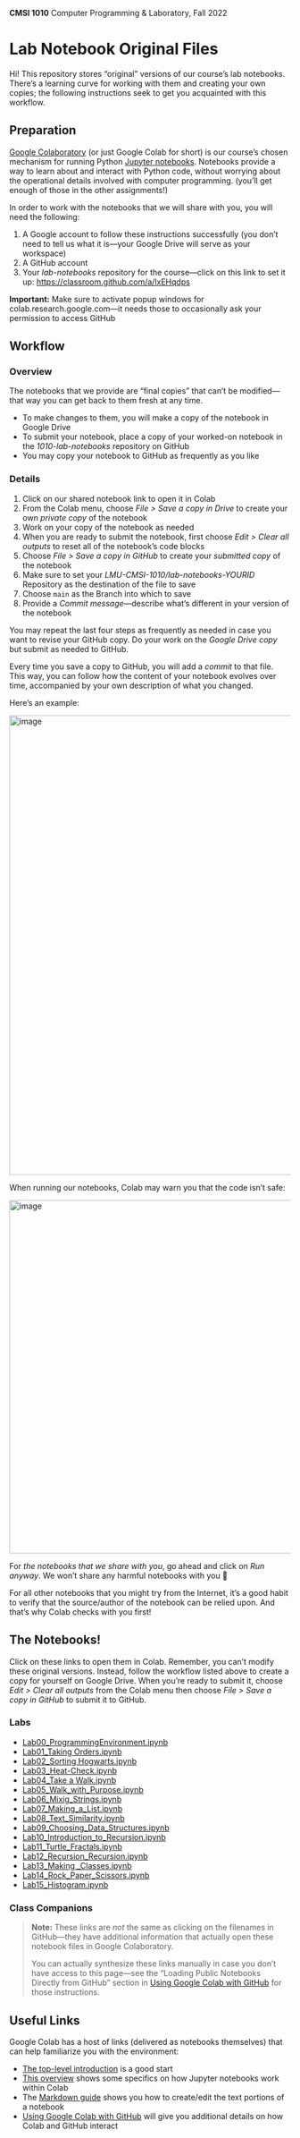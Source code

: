 **CMSI 1010** Computer Programming & Laboratory, Fall 2022

# Lab Notebook Original Files

Hi! This repository stores “original” versions of our course’s lab notebooks. There’s a learning curve for working with them and creating your own copies; the following instructions seek to get you acquainted with this workflow.

## Preparation
[Google Colaboratory](http://colab.research.google.com/) (or just Google Colab for short) is our course’s chosen mechanism for running Python [Jupyter notebooks](https://jupyter.org). Notebooks provide a way to learn about and interact with Python code, without worrying about the operational details involved with computer programming. (you’ll get enough of those in the other assignments!)

In order to work with the notebooks that we will share with you, you will need the following:
1. A Google account to follow these instructions successfully (you don’t need to tell us what it is—your Google Drive will serve as your workspace)
2. A GitHub account
3. Your _lab-notebooks_ repository for the course—click on this link to set it up: https://classroom.github.com/a/lxEHqdps

**Important:** Make sure to activate popup windows for colab.research.google.com—it needs those to occasionally ask your permission to access GitHub

## Workflow

### Overview
The notebooks that we provide are “final copies” that can’t be modified—that way you can get back to them fresh at any time.
* To make changes to them, you will make a copy of the notebook in Google Drive
* To submit your notebook, place a copy of your worked-on notebook in the _1010-lab-notebooks_ repository on GitHub
* You may copy your notebook to GitHub as frequently as you like

### Details
1. Click on our shared notebook link to open it in Colab
2. From the Colab menu, choose _File > Save a copy in Drive_ to create your own _private copy_ of the notebook
3. Work on your copy of the notebook as needed
4. When you are ready to submit the notebook, first choose _Edit > Clear all outputs_ to reset all of the notebook’s code blocks
5. Choose _File > Save a copy in GitHub_ to create your _submitted copy_ of the notebook
6. Make sure to set your _LMU-CMSI-1010/lab-notebooks-YOURID_ Repository as the destination of the file to save
7. Choose `main` as the Branch into which to save
8. Provide a _Commit message_—describe what’s different in your version of the notebook

You may repeat the last four steps as frequently as needed in case you want to revise your GitHub copy. Do your work on the _Google Drive copy_ but submit as needed to GitHub.

Every time you save a copy to GitHub, you will add a _commit_ to that file. This way, you can follow how the content of your notebook evolves over time, accompanied by your own description of what you changed.

Here’s an example:

<img width="822" alt="image" src="https://user-images.githubusercontent.com/382242/130737314-f75b9a84-3062-450d-b8af-3377e57b9544.png">

When running our notebooks, Colab may warn you that the code isn’t safe:

<img width="632" alt="image" src="https://user-images.githubusercontent.com/382242/130734641-040caa6b-b76f-4c67-9c61-c4f940c2a6c4.png">

For _the notebooks that we share with you_, go ahead and click on _Run anyway_. We won’t share any harmful notebooks with you 🤗

For all other notebooks that you might try from the Internet, it’s a good habit to verify that the source/author of the notebook can be relied upon. And that’s why Colab checks with you first!

## The Notebooks!
Click on these links to open them in Colab. Remember, you can’t modify these original versions. Instead, follow the workflow listed above to create a copy for yourself on Google Drive. When you’re ready to submit it, choose _Edit > Clear all outputs_ from the Colab menu then choose _File > Save a copy in GitHub_ to submit it to GitHub.

### Labs

* [Lab00_ProgrammingEnvironment.ipynb](https://colab.research.google.com/github/lmu-cmsi-1010/lab-notebooks-original/blob/main/Lab00.ipynb)
* [Lab01_Taking Orders.ipynb](https://colab.research.google.com/github/lmu-cmsi-1010/lab-notebooks-original/blob/main/Lab01.ipynb)
* [Lab02_Sorting Hogwarts.ipynb](https://colab.research.google.com/github/lmu-cmsi-1010/lab-notebooks-original/blob/main/Lab02.ipynb)
* [Lab03_Heat-Check.ipynb](https://colab.research.google.com/github/lmu-cmsi-1010/lab-notebooks-original/blob/main/Lab03.ipynb)
* [Lab04_Take a Walk.ipynb](https://colab.research.google.com/github/lmu-cmsi-1010/lab-notebooks-original/blob/main/Lab04.ipynb)
* [Lab05_Walk_with_Purpose.ipynb](https://colab.research.google.com/github/lmu-cmsi-1010/lab-notebooks-original/blob/main/Lab05.ipynb)
* [Lab06_Mixig_Strings.ipynb](https://colab.research.google.com/github/lmu-cmsi-1010/lab-notebooks-original/blob/main/Lab06.ipynb)
* [Lab07_Making_a_List.ipynb](https://colab.research.google.com/github/lmu-cmsi-1010/lab-notebooks-original/blob/main/Lab07.ipynb)
* [Lab08_Text_Similarity.ipynb](https://colab.research.google.com/github/lmu-cmsi-1010/lab-notebooks-original/blob/main/Lab08.ipynb)
* [Lab09_Choosing_Data_Structures.ipynb](https://colab.research.google.com/github/lmu-cmsi-1010/lab-notebooks-original/blob/main/Lab09.ipynb)
* [Lab10_Introduction_to_Recursion.ipynb](https://colab.research.google.com/github/lmu-cmsi-1010/lab-notebooks-original/blob/main/Lab10.ipynb)
* [Lab11_Turtle_Fractals.ipynb](https://colab.research.google.com/github/lmu-cmsi-1010/lab-notebooks-original/blob/main/Lab11.ipynb)
* [Lab12_Recursion_Recursion.ipynb](https://colab.research.google.com/github/lmu-cmsi-1010/lab-notebooks-original/blob/main/Lab12.ipynb)
* [Lab13_Making _Classes.ipynb](https://colab.research.google.com/github/lmu-cmsi-1010/lab-notebooks-original/blob/main/Lab13.ipynb)
* [Lab14_Rock_Paper_Scissors.ipynb](https://colab.research.google.com/github/lmu-cmsi-1010/lab-notebooks-original/blob/main/Lab14.ipynb)
* [Lab15_Histogram.ipynb](https://colab.research.google.com/github/lmu-cmsi-1010/lab-notebooks-original/blob/main/Lab15.ipynb)



### Class Companions


> **Note:** These links are _not_ the same as clicking on the filenames in GitHub—they have additional information that actually open these notebook files in Google Colaboratory.
>
> You can actually synthesize these links manually in case you don’t have access to this page—see the “Loading Public Notebooks Directly from GitHub” section in [Using Google Colab with GitHub](https://colab.research.google.com/github/googlecolab/colabtools/blob/master/notebooks/colab-github-demo.ipynb) for those instructions.

## Useful Links
Google Colab has a host of links (delivered as notebooks themselves) that can help familiarize you with the environment:
* [The top-level introduction](https://colab.research.google.com/notebooks/intro.ipynb) is a good start
* [This overview](https://colab.research.google.com/notebooks/basic_features_overview.ipynb) shows some specifics on how Jupyter notebooks work within Colab
* The [Markdown guide](https://colab.research.google.com/notebooks/markdown_guide.ipynb) shows you how to create/edit the text portions of a notebook
* [Using Google Colab with GitHub](https://colab.research.google.com/github/googlecolab/colabtools/blob/master/notebooks/colab-github-demo.ipynb) will give you additional details on how Colab and GitHub interact

